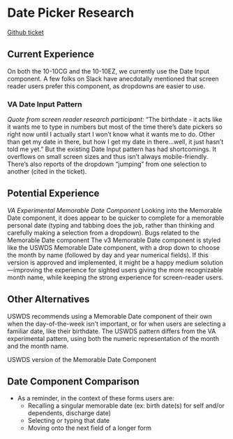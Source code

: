# Date Picker Research
[Github ticket](https://github.com/department-of-veterans-affairs/va.gov-team/issues/61211)

## Current Experience
On both the 10-10CG and the 10-10EZ, we currently use the Date Input component. A few folks on Slack have anecdotally mentioned that screen reader users prefer this component, as dropdowns are easier to use.

### VA Date Input Pattern
*Quote from screen reader research participant:*
“The birthdate - it acts like it wants me to type in numbers but most of the time there’s date pickers so right now until I actually start I won’t know what it wants me to do. Other than get my date in there, but how I get my date in there...well, it just hasn’t told me yet.”
But the existing Date Input pattern has had shortcomings. It overflows on small screen sizes and thus isn’t always mobile-friendly. There’s also reports of the dropdown “jumping” from one selection to another (cited in the ticket).

## Potential Experience
*VA Experimental Memorable Date Component*
Looking into the Memorable Date component, it does appear to be quicker to complete for a memorable personal date (typing and tabbing does the job, rather than thinking and carefully making a selection from a dropdown).
Bugs related to the Memorable Date component
The v3 Memorable Date component is styled like the USWDS Memorable Date component, with a drop down to choose the month by name (followed by day and year numerical fields). If this version is approved and implemented, it might be a happy medium solution—improving the experience for sighted users giving the more recognizable month name, while keeping the strong experience for screen-reader users.

## Other Alternatives
USWDS recommends using a Memorable Date component of their own when the day-of-the-week isn’t important, or for when users are selecting a familiar date, like their birthdate. The USWDS pattern differs from the VA experimental pattern, using both the numeric representation of the month and the month name.

USWDS version of the Memorable Date Component

## Date Component Comparison
- As a reminder, in the context of these forms users are:
  - Recalling a singular memorable date (ex: birth date(s) for self and/or dependents, discharge date)
  - Selecting or typing that date
  - Moving onto the next field of a longer form
